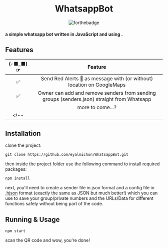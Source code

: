 <div align="center">

# WhatsappBot

![forthebadge](https://img.shields.io/badge/Made%20with-Node.js-yellow)


</div>

#### a simple whatsapp bot written in JavaScript and using .

## Features

| (⌐■_■)☞|                Feature           |
| :-----------: | :--------------------------------: |
|       ✅       | Send Red Alerts 🚀 as message with (or without) location on GoogleMaps |
|       ✅       | Owner can add and remove senders from sending groups (senders.json) straight from Whatsapp     |
|              |     more to come...?          |
<!-- |              |      | -->

## Installation
clone the project:
```
git clone https://github.com/eyalmichon/WhatsappBot.git
```
then inside the project folder use the following command to install required packages:
```
npm install
```
next, you'll need to create a sender file in json format and a config file in [.hjson](https://hjson.github.io/) format (exactly the same as JSON but much better!) which you can use to save your group/private numbers and the URLs/Data for different functions safely without being part of the code.

## Running & Usage

```
npm start
```
scan the QR code and wow, you're done!

